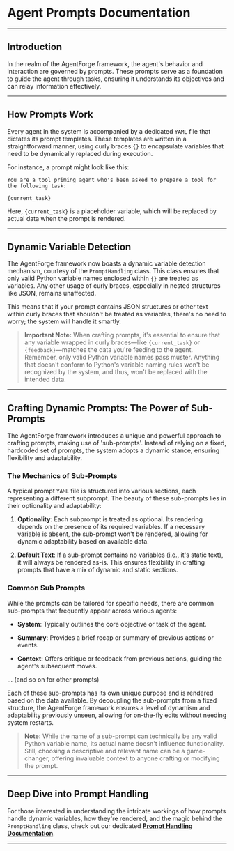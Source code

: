 # Agent Prompts Documentation

---

## Introduction

In the realm of the AgentForge framework, the agent's behavior and interaction are governed by prompts. These prompts serve as a foundation to guide the agent through tasks, ensuring it understands its objectives and can relay information effectively.

---

## How Prompts Work

Every agent in the system is accompanied by a dedicated `YAML` file that dictates its prompt templates. These templates are written in a straightforward manner, using curly braces `{}` to encapsulate variables that need to be dynamically replaced during execution.

For instance, a prompt might look like this:
```
You are a tool priming agent who's been asked to prepare a tool for the following task:

{current_task}
```
Here, `{current_task}` is a placeholder variable, which will be replaced by actual data when the prompt is rendered.

---

## Dynamic Variable Detection

The AgentForge framework now boasts a dynamic variable detection mechanism, courtesy of the `PromptHandling` class. This class ensures that only valid Python variable names enclosed within `{}` are treated as variables. Any other usage of curly braces, especially in nested structures like JSON, remains unaffected.

This means that if your prompt contains JSON structures or other text within curly braces that shouldn't be treated as variables, there's no need to worry; the system will handle it smartly.

>**Important Note:** When crafting prompts, it's essential to ensure that any variable wrapped in curly braces—like `{current_task}` or `{feedback}`—matches the data you're feeding to the agent. Remember, only valid Python variable names pass muster. Anything that doesn't conform to Python's variable naming rules won't be recognized by the system, and thus, won't be replaced with the intended data.

---

## Crafting Dynamic Prompts: The Power of Sub-Prompts

The AgentForge framework introduces a unique and powerful approach to crafting prompts, making use of 'sub-prompts'. Instead of relying on a fixed, hardcoded set of prompts, the system adopts a dynamic stance, ensuring flexibility and adaptability.


### **The Mechanics of Sub-Prompts**

A typical prompt `YAML` file is structured into various sections, each representing a different subprompt. The beauty of these sub-prompts lies in their optionality and adaptability:

1. **Optionality**: Each subprompt is treated as optional. Its rendering depends on the presence of its required variables. If a necessary variable is absent, the sub-prompt won't be rendered, allowing for dynamic adaptability based on available data.

2. **Default Text**: If a sub-prompt contains no variables (i.e., it's static text), it will always be rendered as-is. This ensures flexibility in crafting prompts that have a mix of dynamic and static sections.

### **Common Sub Prompts**

While the prompts can be tailored for specific needs, there are common sub-prompts that frequently appear across various agents:

- **System**: Typically outlines the core objective or task of the agent.
  
- **Summary**: Provides a brief recap or summary of previous actions or events.
  
- **Context**: Offers critique or feedback from previous actions, guiding the agent's subsequent moves.
  
... (and so on for other prompts)

Each of these sub-prompts has its own unique purpose and is rendered based on the data available. By decoupling the sub-prompts from a fixed structure, the AgentForge framework ensures a level of dynamism and adaptability previously unseen, allowing for on-the-fly edits without needing system restarts.

>**Note:** While the name of a sub-prompt can technically be any valid Python variable name, its actual name doesn't influence functionality. Still, choosing a descriptive and relevant name can be a game-changer, offering invaluable context to anyone crafting or modifying the prompt.

---

## Deep Dive into Prompt Handling

For those interested in understanding the intricate workings of how prompts handle dynamic variables, how they're rendered, and the magic behind the `PromptHandling` class, check out our dedicated [**Prompt Handling Documentation**](PromptHandling.md).

---

